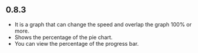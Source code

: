 ## 0.8.3

* It is a graph that can change the speed and overlap the graph 100% or more.
* Shows the percentage of the pie chart.
* You can view the percentage of the progress bar.
